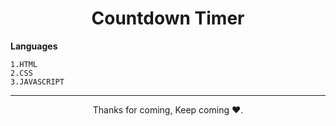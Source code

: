 <h1 align="center">Countdown Timer</h1>


**Languages**
```
1.HTML
2.CSS
3.JAVASCRIPT
```



<hr>
<p align="center">Thanks for coming, Keep coming ❤️.</p>